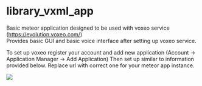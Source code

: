 # library_vxml_app

Basic meteor application designed to be used with voxeo service (https://evolution.voxeo.com/)</br>
Provides basic GUI and basic voice interface after setting up voxeo service.</br>

To set up voxeo register your account and add new application (Account -> Application Manager -> Add Application)
Then set up similar to information provided below. Replace url with correct one for your meteor app instance. 

<img src=https://cloud.githubusercontent.com/assets/2346590/15269984/797f4d02-1a10-11e6-9342-0f09b9ddcb67.png>
